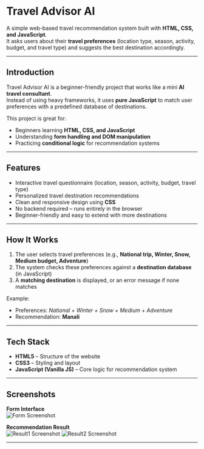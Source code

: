 #  Travel Advisor AI  

A simple web-based travel recommendation system built with **HTML, CSS, and JavaScript**.  
It asks users about their **travel preferences** (location type, season, activity, budget, and travel type) and suggests the best destination accordingly.  

---

## Introduction  

Travel Advisor AI is a beginner-friendly project that works like a mini **AI travel consultant**.  
Instead of using heavy frameworks, it uses **pure JavaScript** to match user preferences with a predefined database of destinations.  

This project is great for:  
- Beginners learning **HTML, CSS, and JavaScript**  
- Understanding **form handling and DOM manipulation**  
- Practicing **conditional logic** for recommendation systems  

---

## Features  

- Interactive travel questionnaire (location, season, activity, budget, travel type)  
- Personalized travel destination recommendations  
- Clean and responsive design using **CSS**  
- No backend required – runs entirely in the browser  
- Beginner-friendly and easy to extend with more destinations  

---

## How It Works  

1. The user selects travel preferences (e.g., **National trip, Winter, Snow, Medium budget, Adventure**)  
2. The system checks these preferences against a **destination database** (in JavaScript)  
3. A **matching destination** is displayed, or an error message if none matches  

Example:  
- Preferences: *National + Winter + Snow + Medium + Adventure*  
- Recommendation: **Manali**   

---

## Tech Stack  

- **HTML5** – Structure of the website  
- **CSS3** – Styling and layout  
- **JavaScript (Vanilla JS)** – Core logic for recommendation system  

---

## Screenshots  

**Form Interface**  
![Form Screenshot](./screenshots/form.png)  

**Recommendation Result**  
![Result1 Screenshot](./screenshots/result1.png) 
![Result2 Screenshot](./screenshots/result2.png)  


---

